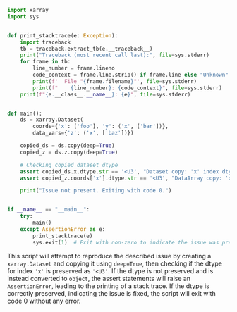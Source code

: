 ```python
import xarray
import sys


def print_stacktrace(e: Exception):
    import traceback
    tb = traceback.extract_tb(e.__traceback__)
    print("Traceback (most recent call last):", file=sys.stderr)
    for frame in tb:
        line_number = frame.lineno
        code_context = frame.line.strip() if frame.line else "Unknown"
        print(f'  File "{frame.filename}"', file=sys.stderr)
        print(f"    {line_number}: {code_context}", file=sys.stderr)
    print(f"{e.__class__.__name__}: {e}", file=sys.stderr)


def main():
    ds = xarray.Dataset(
        coords={'x': ['foo'], 'y': ('x', ['bar'])},
        data_vars={'z': ('x', ['baz'])})

    copied_ds = ds.copy(deep=True)
    copied_z = ds.z.copy(deep=True)

    # Checking copied dataset dtype
    assert copied_ds.x.dtype.str == '<U3', "Dataset copy: 'x' index dtype was not preserved as '<U3'."
    assert copied_z.coords['x'].dtype.str == '<U3', "DataArray copy: 'x' coord dtype was not preserved as '<U3'."

    print("Issue not present. Exiting with code 0.")


if __name__ == "__main__":
    try:
        main()
    except AssertionError as e:
        print_stacktrace(e)
        sys.exit(1)  # Exit with non-zero to indicate the issue was present
```

This script will attempt to reproduce the described issue by creating a `xarray.Dataset` and copying it using `deep=True`, then checking if the dtype for index `'x'` is preserved as `'<U3'`. If the dtype is not preserved and is instead converted to `object`, the assert statements will raise an `AssertionError`, leading to the printing of a stack trace. If the dtype is correctly preserved, indicating the issue is fixed, the script will exit with code 0 without any error.